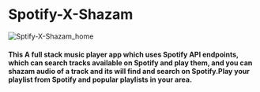 # Spotify-X-Shazam
![Sptify-X-Shazam_home](https://user-images.githubusercontent.com/111968012/188062095-8b17a7c5-c0f6-4c43-aed6-e069eb8c8c04.png)
<h4>
  This A full stack music player app which uses Spotify API endpoints, which can search tracks available on Spotify and play them, and you can shazam audio of a track and its will find and search on Spotify.Play your playlist from Spotify and popular playlists in your area.
</h4>


